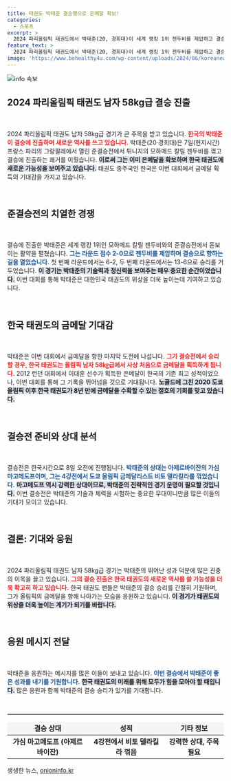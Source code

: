 ```yaml
---
title: 태권도 박태준 결승행으로 은메달 확보!
categories:
  - 스포츠
excerpt: >
  2024 파리올림픽 태권도에서 박태준(20, 경희대)이 세계 랭킹 1위 젠두비를 제압하고 결승에 진출! 한국 태권도의 금메달 신화에 한 걸음 다가가며, 8일 결승전의 기대가 모아지고 있다.
feature_text: >
  2024 파리올림픽 태권도에서 박태준(20, 경희대)이 세계 랭킹 1위 젠두비를 제압하고 결승에 진출! 한국 태권도의 금메달 신화에 한 걸음 다가가며, 8일 결승전의 기대가 모아지고 있다.
image: 'https://www.behealthy4u.com/wp-content/uploads/2024/06/koreanews.jpg'
---
```


<p><img src="https://www.behealthy4u.com/wp-content/uploads/2024/06/koreanews.jpg" alt="info 속보" /></p>

<h2 data-ke-size="size26">2024 파리올림픽 태권도 남자 58kg급 결승 진출</h2>

<p data-ke-size="size16">&nbsp;</p>

<p>2024 파리올림픽 태권도 남자 58kg급 경기가 큰 주목을 받고 있습니다. <b><span style="color: #ee2323;">한국의 박태준이 결승에 진출하며 새로운 역사를 쓰고 있습니다.</span></b> 박태준(20·경희대)은 7일(현지시간) 프랑스 파리의 그랑팔레에서 열린 준결승전에서 튀니지의 모하메드 칼릴 젠두비를 꺾고 결승에 진출하는 쾌거를 이뤘습니다. <b><span style="background-color: #21538527;">이로써 그는 이미 은메달을 확보하며 한국 태권도에 새로운 가능성을 보여주고 있습니다.</span></b> 태권도 종주국인 한국은 이번 대회에서 금메달 획득의 기대감을 가지고 있습니다.</p>

<p><br></p>

<h2 data-ke-size="size26">준결승전의 치열한 경쟁</h2>

<p data-ke-size="size16">&nbsp;</p>

<p>결승에 진출한 박태준은 세계 랭킹 1위인 모하메드 칼릴 젠두비와의 준결승전에서 돋보이는 활약을 펼쳤습니다. <b><span style="color: #1a5490;">그는 라운드 점수 2-0으로 젠두비를 제압하며 결승으로 향하는 길을 열었습니다.</span></b> 첫 번째 라운드에서는 6-2, 두 번째 라운드에서는 13-6으로 승리를 거두었습니다. <b><span style="background-color: #21538527;">이 경기는 박태준의 기술력과 정신력을 보여주는 매우 중요한 순간이었습니다.</span></b> 이번 대회를 통해 박태준은 대한민국 태권도의 위상을 더욱 높이는데 기여하고 있습니다.</p>

<p><br></p>

<h2 data-ke-size="size26">한국 태권도의 금메달 기대감</h2>

<p data-ke-size="size16">&nbsp;</p>

<p>박태준은 이번 대회에서 금메달을 향한 마지막 도전에 나섭니다. <b><span style="color: #ee2323;">그가 결승전에서 승리할 경우, 한국 태권도는 올림픽 남자 58㎏급에서 사상 처음으로 금메달을 획득하게 됩니다.</span></b> 2012 런던 대회에서 이대훈 선수가 획득한 은메달이 한국의 기존 최고 성적이었으나, 이번 대회를 통해 그 기록을 뛰어넘을 것으로 기대됩니다. <b><span style="background-color: #21538527;">노골드에 그친 2020 도쿄 올림픽 이후 한국 태권도가 8년 만에 금메달을 수확할 수 있는 절호의 기회를 맞고 있습니다.</span></b> </p>

<p><br></p>

<h2 data-ke-size="size26">결승전 준비와 상대 분석</h2>

<p data-ke-size="size16">&nbsp;</p>

<p>결승전은 한국시간으로 8일 오전에 진행됩니다. <b><span style="color: #1a5490;">박태준의 상대는 아제르바이잔의 가심 마고메도프이며, 그는 4강전에서 도쿄 올림픽 금메달리스트 비토 델라킬라를 꺾었습니다.</span></b> <b><span style="background-color: #21538527;">마고메도프 역시 강력한 상대이므로, 박태준의 전략적인 경기 운영이 필요할 것입니다.</span></b> 이번 결승전은 박태준의 기술과 체력을 시험하는 중요한 무대이니만큼 많은 이들의 기대가 모이고 있습니다.</p>

<p><br></p>

<h2 data-ke-size="size26">결론: 기대와 응원</h2>

<p data-ke-size="size16">&nbsp;</p>

<p>2024 파리올림픽 태권도 남자 58kg급 경기는 박태준의 뛰어난 성과 덕분에 많은 관중의 이목을 끌고 있습니다. <b><span style="color: #ee2323;">그의 결승 진출은 한국 태권도의 새로운 역사를 쓸 가능성을 더욱 확고히 하고 있습니다.</span></b> 한국 태권도 팬들은 박태준의 결승 승리를 간절히 기원하며, 그가 올림픽의 금메달을 향해 나아가는 모습을 응원하고 있습니다. <b><span style="background-color: #21538527;">이 경기가 태권도의 위상을 더욱 높이는 계기가 되기를 바랍니다.</span></b></p>

<p><br></p>

<h2 data-ke-size="size26">응원 메시지 전달</h2>

<p data-ke-size="size16">&nbsp;</p>

<p>박태준을 응원하는 메시지를 많은 이들이 보내고 있습니다. <b><span style="color: #1a5490;">이번 결승에서 박태준이 좋은 성과를 내기를 기원합니다.</span></b> <b><span style="background-color: #21538527;">한국 태권도의 미래를 위해 모두가 힘을 모아야 할 때입니다.</span></b> 많은 응원과 함께 박태준의 결승 승리가 있기를 기대합니다. </p>

<p><br></p>

<hr style="border: 1px solid #cccccc;">

<table style="width: 100%;">
    <thead>
        <tr>
            <td style="text-align: center; height: 30px; background-color: #f5f5f5;"><b>결승 상대</b></td>
            <td style="text-align: center; height: 30px; background-color: #f5f5f5;"><b>성적</b></td>
            <td style="text-align: center; height: 30px; background-color: #f5f5f5;"><b>기타 정보</b></td>
        </tr>
    </thead>
    <tbody>
        <tr>
            <td style="text-align: center; height: 17px;"><b>가심 마고메도프 (아제르바이잔)</b></td>
            <td style="text-align: center; height: 17px;"><b>4강전에서 비토 델라킬라 꺾음</b></td>
            <td style="text-align: center; height: 17px;"><b>강력한 상대, 주목 필요</b></td>
        </tr>
    </tbody>
</table>
생생한 뉴스, <a href="https://onioninfo.kr" rel="dofollow">onioninfo.kr</a>


